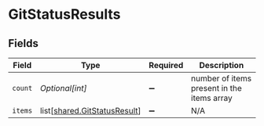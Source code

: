 # GitStatusResults


## Fields

| Field                                                                      | Type                                                                       | Required                                                                   | Description                                                                |
| -------------------------------------------------------------------------- | -------------------------------------------------------------------------- | -------------------------------------------------------------------------- | -------------------------------------------------------------------------- |
| `count`                                                                    | *Optional[int]*                                                            | :heavy_minus_sign:                                                         | number of items present in the items array                                 |
| `items`                                                                    | list[[shared.GitStatusResult](undefined/models/shared/gitstatusresult.md)] | :heavy_minus_sign:                                                         | N/A                                                                        |